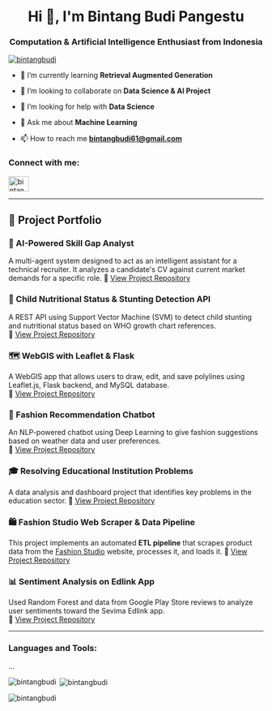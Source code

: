 <h1 align="center">Hi 👋, I'm Bintang Budi Pangestu</h1>
<h3 align="center">Computation & Artificial Intelligence Enthusiast from Indonesia</h3>

<p align="left"> <a href="https://github.com/ryo-ma/github-profile-trophy"><img src="https://github-profile-trophy.vercel.app/?username=bintangbudi" alt="bintangbudi" /></a> </p>

- 🌱 I’m currently learning **Retrieval Augmented Generation**

- 👯 I’m looking to collaborate on **Data Science & AI Project**

- 🤝 I’m looking for help with **Data Science**

- 💬 Ask me about **Machine Learning**

- 📫 How to reach me **bintangbudi61@gmail.com**

<h3 align="left">Connect with me:</h3>
<p align="left">
<a href="https://linkedin.com/in/bintangbudipangestu" target="blank"><img align="center" src="https://raw.githubusercontent.com/rahuldkjain/github-profile-readme-generator/master/src/images/icons/Social/linked-in-alt.svg" alt="bintang budi pangestu" height="30" width="40" /></a>
</p>

---

## 🚀 Project Portfolio

### 🔎 AI-Powered Skill Gap Analyst
A multi-agent system designed to act as an intelligent assistant for a technical recruiter. It analyzes a candidate's CV against current market demands for a specific role.
🔗 [View Project Repository](https://github.com/BintangBudi/AI-Powered-Skill-Gap-Analyst)

### 🧠 Child Nutritional Status & Stunting Detection API
A REST API using Support Vector Machine (SVM) to detect child stunting and nutritional status based on WHO growth chart references.  
🔗 [View Project Repository](https://github.com/BintangBudi/Deteksi-Stunting)

### 🗺️ WebGIS with Leaflet & Flask
A WebGIS app that allows users to draw, edit, and save polylines using Leaflet.js, Flask backend, and MySQL database.  
🔗 [View Project Repository](https://github.com/BintangBudi/webgis_multi_geometry)

### 🤖 Fashion Recommendation Chatbot
An NLP-powered chatbot using Deep Learning to give fashion suggestions based on weather data and user preferences.  
🔗 [View Project Repository](https://github.com/BintangBudi/Fasrecon_App)

### 🎓 Resolving Educational Institution Problems
A data analysis and dashboard project that identifies key problems in the education sector.
🔗 [View Project Repository](https://github.com/BintangBudi/Menyelesaikan-Permasalahan-Institusi-Pendidikan)

### 🛍️ Fashion Studio Web Scraper & Data Pipeline
This project implements an automated **ETL pipeline** that scrapes product data from the [Fashion Studio](https://fashion-studio.dicoding.dev/) website, processes it, and loads it.
🔗 [View Project Repository](https://github.com/BintangBudi/Building-Simple-ETL-Pipeline)

### 📊 Sentiment Analysis on Edlink App
Used Random Forest and data from Google Play Store reviews to analyze user sentiments toward the Sevima Edlink app.  
🔗 [View Project Repository](https://github.com/BintangBudi/SentimentAnalysisOnEdlinkApp)

---

<h3 align="left">Languages and Tools:</h3>
<p align="left">
<!-- your icons section remains unchanged -->
... <!-- icons as in your original content -->
</p>

<p><img align="left" src="https://github-readme-stats.vercel.app/api/top-langs?username=bintangbudi&show_icons=true&locale=en&layout=compact" alt="bintangbudi" /></p>

<p>&nbsp;<img align="center" src="https://github-readme-stats.vercel.app/api?username=bintangbudi&show_icons=true&locale=en" alt="bintangbudi" /></p>

<p><img align="center" src="https://github-readme-streak-stats.herokuapp.com/?user=bintangbudi&" alt="bintangbudi" /></p>
